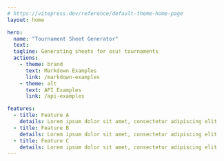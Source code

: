 ```yaml
---
# https://vitepress.dev/reference/default-theme-home-page
layout: home

hero:
  name: "Tournament Sheet Generator"
  text: 
  tagline: Generating sheets for osu! tournaments
  actions:
    - theme: brand
      text: Markdown Examples
      link: /markdown-examples
    - theme: alt
      text: API Examples
      link: /api-examples

features:
  - title: Feature A
    details: Lorem ipsum dolor sit amet, consectetur adipiscing elit
  - title: Feature B
    details: Lorem ipsum dolor sit amet, consectetur adipiscing elit
  - title: Feature C
    details: Lorem ipsum dolor sit amet, consectetur adipiscing elit
---
```


